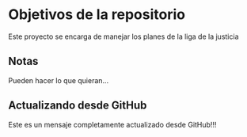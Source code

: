 # Objetivos de la repositorio

Este proyecto se encarga de manejar los planes de la liga de la justicia


## Notas
Pueden hacer lo que quieran...

 ## Actualizando desde GitHub
 Este es un mensaje completamente actualizado desde GitHub!!!

